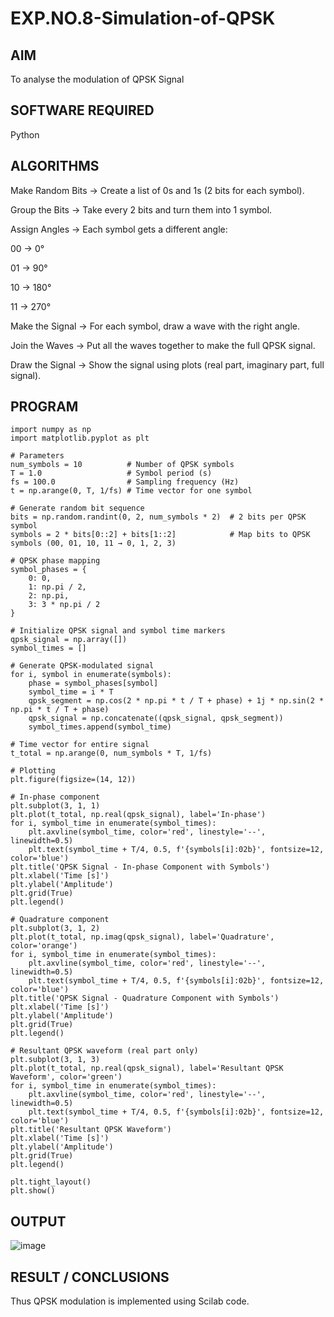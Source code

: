 # EXP.NO.8-Simulation-of-QPSK

## AIM
To analyse the modulation of QPSK Signal

## SOFTWARE REQUIRED

Python

## ALGORITHMS

Make Random Bits
→ Create a list of 0s and 1s (2 bits for each symbol).

Group the Bits
→ Take every 2 bits and turn them into 1 symbol.

Assign Angles
→ Each symbol gets a different angle:

00 → 0°

01 → 90°

10 → 180°

11 → 270°

Make the Signal
→ For each symbol, draw a wave with the right angle.

Join the Waves
→ Put all the waves together to make the full QPSK signal.

Draw the Signal
→ Show the signal using plots (real part, imaginary part, full signal).


## PROGRAM
```
import numpy as np
import matplotlib.pyplot as plt

# Parameters
num_symbols = 10          # Number of QPSK symbols
T = 1.0                   # Symbol period (s)
fs = 100.0                # Sampling frequency (Hz)
t = np.arange(0, T, 1/fs) # Time vector for one symbol

# Generate random bit sequence
bits = np.random.randint(0, 2, num_symbols * 2)  # 2 bits per QPSK symbol
symbols = 2 * bits[0::2] + bits[1::2]            # Map bits to QPSK symbols (00, 01, 10, 11 → 0, 1, 2, 3)

# QPSK phase mapping
symbol_phases = {
    0: 0,
    1: np.pi / 2,
    2: np.pi,
    3: 3 * np.pi / 2
}

# Initialize QPSK signal and symbol time markers
qpsk_signal = np.array([])
symbol_times = []

# Generate QPSK-modulated signal
for i, symbol in enumerate(symbols):
    phase = symbol_phases[symbol]
    symbol_time = i * T
    qpsk_segment = np.cos(2 * np.pi * t / T + phase) + 1j * np.sin(2 * np.pi * t / T + phase)
    qpsk_signal = np.concatenate((qpsk_signal, qpsk_segment))
    symbol_times.append(symbol_time)

# Time vector for entire signal
t_total = np.arange(0, num_symbols * T, 1/fs)

# Plotting
plt.figure(figsize=(14, 12))

# In-phase component
plt.subplot(3, 1, 1)
plt.plot(t_total, np.real(qpsk_signal), label='In-phase')
for i, symbol_time in enumerate(symbol_times):
    plt.axvline(symbol_time, color='red', linestyle='--', linewidth=0.5)
    plt.text(symbol_time + T/4, 0.5, f'{symbols[i]:02b}', fontsize=12, color='blue')
plt.title('QPSK Signal - In-phase Component with Symbols')
plt.xlabel('Time [s]')
plt.ylabel('Amplitude')
plt.grid(True)
plt.legend()

# Quadrature component
plt.subplot(3, 1, 2)
plt.plot(t_total, np.imag(qpsk_signal), label='Quadrature', color='orange')
for i, symbol_time in enumerate(symbol_times):
    plt.axvline(symbol_time, color='red', linestyle='--', linewidth=0.5)
    plt.text(symbol_time + T/4, 0.5, f'{symbols[i]:02b}', fontsize=12, color='blue')
plt.title('QPSK Signal - Quadrature Component with Symbols')
plt.xlabel('Time [s]')
plt.ylabel('Amplitude')
plt.grid(True)
plt.legend()

# Resultant QPSK waveform (real part only)
plt.subplot(3, 1, 3)
plt.plot(t_total, np.real(qpsk_signal), label='Resultant QPSK Waveform', color='green')
for i, symbol_time in enumerate(symbol_times):
    plt.axvline(symbol_time, color='red', linestyle='--', linewidth=0.5)
    plt.text(symbol_time + T/4, 0.5, f'{symbols[i]:02b}', fontsize=12, color='blue')
plt.title('Resultant QPSK Waveform')
plt.xlabel('Time [s]')
plt.ylabel('Amplitude')
plt.grid(True)
plt.legend()

plt.tight_layout()
plt.show()
```

## OUTPUT
![image](https://github.com/user-attachments/assets/860e6961-fee8-40fa-829d-b85bb712b32c)

 
## RESULT / CONCLUSIONS

Thus QPSK modulation is implemented using Scilab code.
